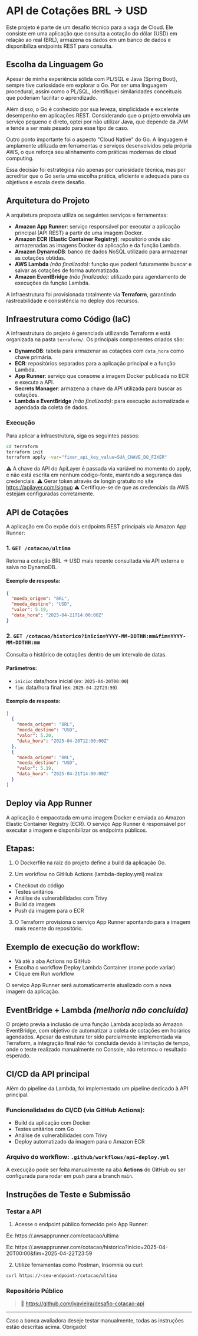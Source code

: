 # API de Cotações BRL → USD

Este projeto é parte de um desafio técnico para a vaga de Cloud. Ele consiste em uma aplicação que consulta a cotação do dólar (USD) em relação ao real (BRL), armazena os dados em um banco de dados e disponibiliza endpoints REST para consulta.

## Escolha da Linguagem Go

Apesar de minha experiência sólida com PL/SQL e Java (Spring Boot), sempre tive curiosidade em explorar o Go. Por ser uma linguagem procedural, assim como o PL/SQL, identifiquei similaridades conceituais que poderiam facilitar o aprendizado.

Além disso, o Go é conhecido por sua leveza, simplicidade e excelente desempenho em aplicações REST. Considerando que o projeto envolvia um serviço pequeno e direto, optei por não utilizar Java, que depende da JVM e tende a ser mais pesado para esse tipo de caso.

Outro ponto importante foi o aspecto "Cloud Native" do Go. A linguagem é amplamente utilizada em ferramentas e serviços desenvolvidos pela própria AWS, o que reforça seu alinhamento com práticas modernas de cloud computing.

Essa decisão foi estratégica não apenas por curiosidade técnica, mas por acreditar que o Go seria uma escolha prática, eficiente e adequada para os objetivos e escala deste desafio.

## Arquitetura do Projeto

A arquitetura proposta utiliza os seguintes serviços e ferramentas:

- **Amazon App Runner**: serviço responsável por executar a aplicação principal (API REST) a partir de uma imagem Docker.
- **Amazon ECR (Elastic Container Registry)**: repositório onde são armazenadas as imagens Docker da aplicação e da função Lambda.
- **Amazon DynamoDB**: banco de dados NoSQL utilizado para armazenar as cotações obtidas.
- **AWS Lambda** *(não finalizado)*: função que poderá futuramente buscar e salvar as cotações de forma automatizada.
- **Amazon EventBridge** *(não finalizado)*: utilizado para agendamento de execuções da função Lambda.

A infraestrutura foi provisionada totalmente via **Terraform**, garantindo rastreabilidade e consistência no deploy dos recursos.

## Infraestrutura como Código (IaC)

A infraestrutura do projeto é gerenciada utilizando Terraform e está organizada na pasta `terraform/`. Os principais componentes criados são:

- **DynamoDB**: tabela para armazenar as cotações com `data_hora` como chave primária.
- **ECR**: repositórios separados para a aplicação principal e a função Lambda.
- **App Runner**: serviço que consome a imagem Docker publicada no ECR e executa a API.
- **Secrets Manager**: armazena a chave da API utilizada para buscar as cotações.
- **Lambda e EventBridge** *(não finalizado)*: para execução automatizada e agendada da coleta de dados.

### Execução
Para aplicar a infraestrutura, siga os seguintes passos:

```bash
cd terraform
terraform init
terraform apply -var="fixer_api_key_value=SUA_CHAVE_DO_FIXER"
```
⚠️ A chave da API do ApiLayer é passada via variável no momento do apply, e não está escrita em nenhum código-fonte, mantendo a segurança das credenciais.
⚠️ Gerar token através de longin gratuito no site https://apilayer.com/signup
⚠️ Certifique-se de que as credenciais da AWS estejam configuradas corretamente.

## API de Cotações

A aplicação em Go expõe dois endpoints REST principais via Amazon App Runner:

### 1. `GET /cotacao/ultima`
Retorna a cotação BRL → USD mais recente consultada via API externa e salva no DynamoDB.

#### Exemplo de resposta:
```json
{
  "moeda_origem": "BRL",
  "moeda_destino": "USD",
  "valor": 5.19,
  "data_hora": "2025-04-21T14:00:00Z"
}
```

### 2. `GET /cotacao/historico?inicio=YYYY-MM-DDTHH:mm&fim=YYYY-MM-DDTHH:mm`
Consulta o histórico de cotações dentro de um intervalo de datas.

#### Parâmetros:
- `inicio`: data/hora inicial (ex: `2025-04-20T00:00`)
- `fim`: data/hora final (ex: `2025-04-22T23:59`)

#### Exemplo de resposta:
```json
[
  {
    "moeda_origem": "BRL",
    "moeda_destino": "USD",
    "valor": 5.20,
    "data_hora": "2025-04-20T12:00:00Z"
  },
  {
    "moeda_origem": "BRL",
    "moeda_destino": "USD",
    "valor": 5.19,
    "data_hora": "2025-04-21T14:00:00Z"
  }
]
```

## Deploy via App Runner

A aplicação é empacotada em uma imagem Docker e enviada ao Amazon Elastic Container Registry (ECR). O serviço App Runner é responsável por executar a imagem e disponibilizar os endpoints públicos.

## Etapas:

1. O Dockerfile na raiz do projeto define a build da aplicação Go.

2. Um workflow no GitHub Actions (lambda-deploy.yml) realiza:

  - Checkout do código
  - Testes unitários
  - Análise de vulnerabilidades com Trivy
  - Build da imagem
  - Push da imagem para o ECR

3. O Terraform provisiona o serviço App Runner apontando para a imagem mais recente do repositório.

## Exemplo de execução do workflow:

 - Vá até a aba Actions no GitHub
 - Escolha o workflow Deploy Lambda Container (nome pode variar)
 - Clique em Run workflow

O serviço App Runner será automaticamente atualizado com a nova imagem da aplicação.

## EventBridge + Lambda *(melhoria não concluída)*

O projeto previa a inclusão de uma função Lambda acoplada ao Amazon EventBridge, com objetivo de automatizar a coleta de cotações em horários agendados. Apesar da estrutura ter sido parcialmente implementada via Terraform, a integração final não foi concluída devido à limitação de tempo, onde o teste realizado manualmente no Console, não retornou o resultado esperado.

## CI/CD da API principal

Além do pipeline da Lambda, foi implementado um pipeline dedicado à API principal.

### Funcionalidades do CI/CD (via GitHub Actions):
- Build da aplicação com Docker
- Testes unitários com Go
- Análise de vulnerabilidades com Trivy
- Deploy automatizado da imagem para o Amazon ECR

### Arquivo do workflow: `.github/workflows/api-deploy.yml`

A execução pode ser feita manualmente na aba **Actions** do GitHub ou ser configurada para rodar em push para a branch `main`.

## Instruções de Teste e Submissão

### Testar a API

1. Acesse o endpoint público fornecido pelo App Runner:

Ex: https://<endpoint>.awsapprunner.com/cotacao/ultima

Ex: https://<endpoint>.awsapprunner.com/cotacao/historico?inicio=2025-04-20T00:00&fim=2025-04-22T23:59

2. Utilize ferramentas como Postman, Insomnia ou curl:
```bash
curl https://<seu-endpoint>/cotacao/ultima
```

### Repositório Público
> 🔗 https://github.com/jvavieira/desafio-cotacao-api

---
Caso a banca avaliadora deseje testar manualmente, todas as instruções estão descritas acima. Obrigado!
